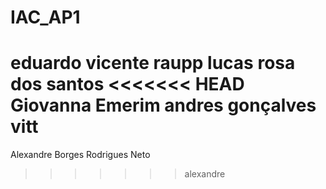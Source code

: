 # IAC_AP1
eduardo vicente raupp
lucas rosa dos santos
<<<<<<< HEAD
Giovanna Emerim
andres gonçalves vitt
=======
Alexandre Borges Rodrigues Neto
>>>>>>> alexandre
